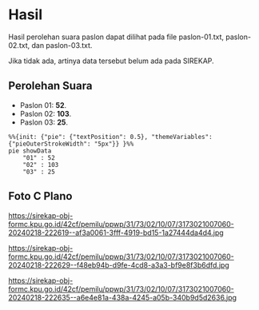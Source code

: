 # Hasil

Hasil perolehan suara paslon dapat dilihat pada file paslon-01.txt, paslon-02.txt, dan paslon-03.txt.

Jika tidak ada, artinya data tersebut belum ada pada SIREKAP.

## Perolehan Suara

 * Paslon 01: **52**.
 * Paslon 02: **103**.
 * Paslon 03: **25**.

```mermaid
%%{init: {"pie": {"textPosition": 0.5}, "themeVariables": {"pieOuterStrokeWidth": "5px"}} }%%
pie showData
    "01" : 52
    "02" : 103
    "03" : 25
```
## Foto C Plano

https://sirekap-obj-formc.kpu.go.id/42cf/pemilu/ppwp/31/73/02/10/07/3173021007060-20240218-222619--af3a0061-3fff-4919-bd15-1a27444da4d4.jpg

https://sirekap-obj-formc.kpu.go.id/42cf/pemilu/ppwp/31/73/02/10/07/3173021007060-20240218-222629--f48eb94b-d9fe-4cd8-a3a3-bf9e8f3b6dfd.jpg

https://sirekap-obj-formc.kpu.go.id/42cf/pemilu/ppwp/31/73/02/10/07/3173021007060-20240218-222635--a6e4e81a-438a-4245-a05b-340b9d5d2636.jpg
